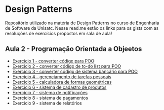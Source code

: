 # Design Patterns
Repositório utilizado na matéria de Design Patterns no curso de Engenharia de Software da Unisatc. Nesse read.me estão os links para os gists com as resoluções de exercícios propostos em sala de aula!

## Aula 2 - Programação Orientada a Objeetos

* [Exercício 1 - converter código para POO](https://gist.github.com/ardnaile/092fb0b757b1261a7c9e32ac6f0e3788)
* [Exercício 2 - converter código de to-do list para POO](https://gist.github.com/ardnaile/054796a2a6926fffddcee2f220f0a633)
* [Exercício 3 - converter código de sistema bancário para POO](https://gist.github.com/ardnaile/76cc215d67fd9143a6f134bd3281c01a)
* [Exercício 4 - gerenciamento de tarefas pessoais](https://gist.github.com/ardnaile/1d901d5246690d64c304639ef600e7ae)
* [Exercício 5 - calculadora de formas geométricas](https://gist.github.com/ardnaile/d0b583a1fefb4149904314f5b612c988)
* [Exercício 6 - sistema de cadastro de produtos](https://gist.github.com/ardnaile/e73860905e3df95bfa029c6fd627db25)
* [Exercício 7 - sistema de notificações](https://gist.github.com/ardnaile/3cf0013e7015b5707456c1228837f469)
* Exercício 8 - sistema de pagamentos
* Exercício 9 - sistema de relatórios
